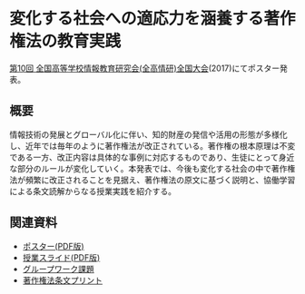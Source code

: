 # 変化する社会への適応力を涵養する著作権法の教育実践
[第10回 全国高等学校情報教育研究会(全高情研)全国大会](http://www.zenkojoken.jp/10tokyo)(2017)にてポスター発表。

## 概要
情報技術の発展とグローバル化に伴い、知的財産の発信や活用の形態が多様化し、近年では毎年のように著作権法が改正されている。著作権の根本原理は不変である一方、改正内容は具体的な事例に対応するものであり、生徒にとって身近な部分のルールが変化していく。本発表では、今後も変化する社会の中で著作権法が頻繁に改正されることを見据え、著作権法の原文に基づく説明と、協働学習による条文読解からなる授業実践を紹介する。

## 関連資料
- [ポスター(PDF版)](https://www.scribd.com/doc/355560688)
- [授業スライド(PDF版)](https://www.slideshare.net/saireya/ss-51971964)
- [グループワーク課題](https://www.dropbox.com/s/w5g35m2soo1c18u/%E8%91%97%E4%BD%9C%E6%A8%A9%E6%B3%95%E3%82%B0%E3%83%AB%E3%83%BC%E3%83%97%E3%83%AF%E3%83%BC%E3%82%AF%E8%AA%B2%E9%A1%8C.docx?dl=0)
- [著作権法条文プリント](https://www.dropbox.com/s/wtq6kbtzmib9ugi/%E8%91%97%E4%BD%9C%E6%A8%A9%E6%B3%95%E6%9D%A1%E6%96%87.docx?dl=0)
